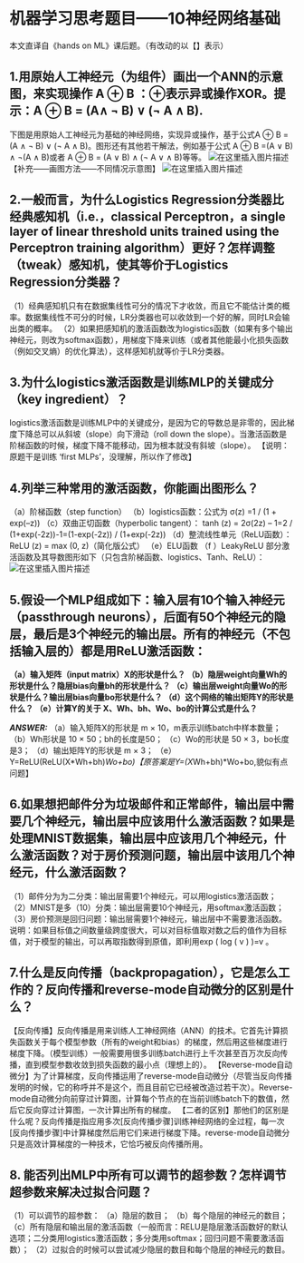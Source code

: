 # 机器学习思考题目——10神经网络基础

本文直译自《hands on ML》课后题。（有改动的以【】表示）

## 1.用原始人工神经元（为组件）画出一个ANN的示意图，来实现操作 A ⊕ B ：⊕表示异或操作XOR。提示：A ⊕ B = (A∧ ¬ B) ∨ (¬ A ∧ B).

下图是用原始人工神经元为基础的神经网络，实现异或操作，基于公式A ⊕ B = (A ∧ ¬ B)
∨ (¬ A ∧ B)。图形还有其他若干解法，例如基于公式 A ⊕ B =(A ∨ B) ∧ ¬(A ∧ B)或者 A ⊕ B = (A ∨ B) ∧ (¬ A ∨ ∧ B)等等。
![在这里插入图片描述](https://img-blog.csdnimg.cn/20190311190241856.png?x-oss-process=image/watermark,type_ZmFuZ3poZW5naGVpdGk,shadow_10,text_aHR0cHM6Ly9ibG9nLmNzZG4ubmV0L3FxXzM2ODEwMzk4,size_16,color_FFFFFF,t_70)【补充——画图方法——不同情况示意图】
![在这里插入图片描述](https://img-blog.csdnimg.cn/20190311190256777.png?x-oss-process=image/watermark,type_ZmFuZ3poZW5naGVpdGk,shadow_10,text_aHR0cHM6Ly9ibG9nLmNzZG4ubmV0L3FxXzM2ODEwMzk4,size_16,color_FFFFFF,t_70)

## 2.一般而言，为什么Logistics Regression分类器比经典感知机（i.e.，classical Perceptron，a single layer of linear threshold units trained using the Perceptron training algorithm）更好？怎样调整（tweak）感知机，使其等价于Logistics Regression分类器？

（1）经典感知机只有在数据集线性可分的情况下才收敛，而且它不能估计类的概率。数据集线性不可分的时候，LR分类器也可以收敛到一个好的解，同时LR会输出类的概率。
（2）如果把感知机的激活函数改为logistics函数（如果有多个输出神经元，则改为softmax函数），用梯度下降来训练（或者其他能最小化损失函数（例如交叉熵）的优化算法），这样感知机就等价于LR分类器。

## 3.为什么logistics激活函数是训练MLP的关键成分（key ingredient）？

logistics激活函数是训练MLP中的关键成分，是因为它的导数总是非零的，因此梯度下降总可以从斜坡（slope）向下滑动（roll down the slope）。当激活函数是阶梯函数的时候，梯度下降不能移动，因为根本就没有斜坡（slope）。
【说明：原题干是训练 ‘first MLPs’，没理解，所以作了修改】

## 4.列举三种常用的激活函数，你能画出图形么？

（a）阶梯函数（step function）
（b）logistics函数：公式为 σ(z) =1 / (1 + exp(–z))
（c）双曲正切函数（hyperbolic tangent）：
tanh (z) = 2σ(2z) – 1=2 / (1+exp(-2z))-1=(1-exp(-2z)) / (1+exp(-2z))
（d）整流线性单元（ReLU函数）：ReLU (z) = max (0, z)（简化版公式）
（e）ELU函数
（f ）LeakyReLU
部分激活函数及其导数图形如下（只包含阶梯函数、logistics、Tanh、ReLU）：
![在这里插入图片描述](https://img-blog.csdnimg.cn/20190311190310471.png?x-oss-process=image/watermark,type_ZmFuZ3poZW5naGVpdGk,shadow_10,text_aHR0cHM6Ly9ibG9nLmNzZG4ubmV0L3FxXzM2ODEwMzk4,size_16,color_FFFFFF,t_70)

## 5.假设一个MLP组成如下：输入层有10个输入神经元（passthrough neurons），后面有50个神经元的隐层，最后是3个神经元的输出层。所有的神经元（不包括输入层的）都是用ReLU激活函数：

**（a）输入矩阵（input matrix）X的形状是什么？
（b）隐层weight向量Wh的形状是什么？隐层bias向量bh的形状是什么？
（c）输出层weight向量Wo的形状是什么？输出层bias向量bo形状是什么？
（d）这个网络的输出矩阵Y的形状是什么？
（e）计算Y的关于 X、Wh、bh、Wo、bo的计算公式是什么？**

***ANSWER:***
（a）输入矩阵X的形状是 m × 10，m表示训练batch中样本数量；
（b）Wh形状是 10 × 50；bh的长度是50；
（c）Wo的形状是 50 × 3，bo长度是3；
（d）输出矩阵Y的形状是 m × 3；
（e）Y=ReLU(ReLU(X*Wh+bh)*Wo+bo)【原答案是Y=(X*Wh+bh)*Wo+bo,貌似有点问题】

## 6.如果想把邮件分为垃圾邮件和正常邮件，输出层中需要几个神经元，输出层中应该用什么激活函数？如果是处理MNIST数据集，输出层中应该用几个神经元，什么激活函数？对于房价预测问题，输出层中该用几个神经元，什么激活函数？

（1）邮件分为为二分类：输出层需要1个神经元，可以用logistics激活函数；
（2）MNIST是多（10）分类：输出层需要10个神经元，用softmax激活函数；
（3）房价预测是回归问题：输出层需要1个神经元，输出层中不需要激活函数。说明：如果目标值之间数量级跨度很大，可以对目标值取对数之后的值作为目标值，对于模型的输出，可以再取指数得到原值，即利用exp ( log ( v ) )=v 。

## 7.什么是反向传播（backpropagation），它是怎么工作的？反向传播和reverse-mode自动微分的区别是什么？

【反向传播】反向传播是用来训练人工神经网络（ANN）的技术。它首先计算损失函数关于每个模型参数（所有的weight和bias）的梯度，然后用这些梯度进行梯度下降。（模型训练）一般需要用很多训练batch进行上千次甚至百万次反向传播，直到模型参数收敛到损失函数的最小点（理想上的）。
【Reverse-mode自动微分】为了计算梯度，反向传播运用了reverse-mode自动微分（尽管当反向传播发明的时候，它的称呼并不是这个，而且目前它已经被改造过若干次）。Reverse-mode自动微分向前穿过计算图，计算每个节点的在当前训练batch下的数值，然后它反向穿过计算图，一次计算出所有的梯度。
【二者的区别】那他们的区别是什么呢？反向传播是指应用多次[反向传播步骤]训练神经网络的全过程，每一次[反向传播步骤]中计算梯度然后用它们来进行梯度下降。reverse-mode自动微分只是高效计算梯度的一种技术，它恰巧被反向传播所用。

## 8. 能否列出MLP中所有可以调节的超参数？怎样调节超参数来解决过拟合问题？

（1）可以调节的超参数：
（a）隐层的数目；
（b）每个隐层的神经元的数目；
（c）所有隐层和输出层的激活函数（一般而言：RELU是隐层激活函数好的默认选项；二分类用logistics激活函数；多分类用softmax；回归问题不需要激活函数）；
（2）过拟合的时候可以尝试减少隐层的数目和每个隐层的神经元的数目。